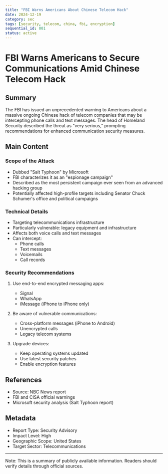 ```yaml
---
title: "FBI Warns Americans About Chinese Telecom Hack"
date: 2024-12-19
category: sec
tags: [security, telecom, china, fbi, encryption]
sequential_id: 001
status: active
---
```


# FBI Warns Americans to Secure Communications Amid Chinese Telecom Hack

## Summary
The FBI has issued an unprecedented warning to Americans about a massive ongoing Chinese hack of telecom companies that may be intercepting phone calls and text messages. The head of Homeland Security described the threat as "very serious," prompting recommendations for enhanced communication security measures.

## Main Content

### Scope of the Attack
- Dubbed "Salt Typhoon" by Microsoft
- FBI characterizes it as an "espionage campaign"
- Described as the most persistent campaign ever seen from an advanced hacking group
- Potentially affected high-profile targets including Senator Chuck Schumer's office and political campaigns

### Technical Details
- Targeting telecommunications infrastructure
- Particularly vulnerable: legacy equipment and infrastructure
- Affects both voice calls and text messages
- Can intercept:
  - Phone calls
  - Text messages
  - Voicemails
  - Call records

### Security Recommendations
1. Use end-to-end encrypted messaging apps:
   - Signal
   - WhatsApp
   - iMessage (iPhone to iPhone only)

2. Be aware of vulnerable communications:
   - Cross-platform messages (iPhone to Android)
   - Unencrypted calls
   - Legacy telecom systems

3. Upgrade devices:
   - Keep operating systems updated
   - Use latest security patches
   - Enable encryption features

## References
- Source: NBC News report
- FBI and CISA official warnings
- Microsoft security analysis (Salt Typhoon report)

## Metadata
- Report Type: Security Advisory
- Impact Level: High
- Geographic Scope: United States
- Target Sector: Telecommunications

---
Note: This is a summary of publicly available information. Readers should verify details through official sources.
